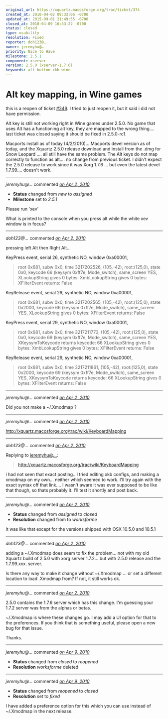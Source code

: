 ```yaml
---
original_url: https://xquartz.macosforge.org/trac/ticket/374
created_at: 2010-04-02 09:33:06 -0700
updated_at: 2015-09-01 21:49:55 -0700
closed_at: 2010-04-09 16:33:22 -0700
status: closed
type: usability
resolution: Fixed
reporter: doh123@…
owner: jeremyhu@…
priority: Nice to Have
milestone: 2.5.1
component: xserver
version: 2.5.0 (xserver-1.7.6)
keywords: alt button xkb wine
---
```


Alt key mapping, in Wine games
==============================


this is a reopen of ticket [\#⁠349](https://xquartz.macosforge.org/trac/ticket/349). I tried to just reopen it, but it said i did not have permission.

Alt key is still not working right in Wine games under 2.5.0. No game that uses Alt has a functioning alt key, they are mapped to the wrong thing.... last ticket was closed saying it should be fixed in 2.5.0-rc1.

Macports install as of today (4/2/2010)... Macports devel version as of today, and the Xquartz 2.5.0 release download and install from the .dmg for Snow Leopard .... all still have the same problem. The Alt keys do not map correctly to function as alt.... no change from previous ticket. I didn't expect the 2.5.0 release to work since it was Xorg 1.7.6 ... but even the latest devel 1.7.99.... doesn't work.



---

*jeremyhu@…* commented *[on Apr 2, 2010](https://xquartz.macosforge.org/trac/ticket/374#comment:1 "April 2, 2010 at 10:54 AM PDT")*

-   **Status** changed from *new* to *assigned*
-   **Milestone** set to *2.5.1*

Please run 'xev'

What is printed to the console when you press alt while the white xev window is in focus?



---

*doh123@…* commented *[on Apr 2, 2010](https://xquartz.macosforge.org/trac/ticket/374#comment:2 "April 2, 2010 at 11:24 AM PDT")*

pressing left Alt then Right Alt...

KeyPress event, serial 26, synthetic NO, window 0xa00001,

> root 0x681, subw 0x0, time 3217202526, (105,-42), root:(125,0),
> state 0x0, keycode 66 (keysym 0xff7e, Mode\_switch), same\_screen YES,
> XLookupString gives 0 bytes:
> XmbLookupString gives 0 bytes:
> XFilterEvent returns: False

KeyRelease event, serial 29, synthetic NO, window 0xa00001,

> root 0x681, subw 0x0, time 3217202565, (105,-42), root:(125,0),
> state 0x2000, keycode 66 (keysym 0xff7e, Mode\_switch), same\_screen YES,
> XLookupString gives 0 bytes:
> XFilterEvent returns: False

KeyPress event, serial 29, synthetic NO, window 0xa00001,

> root 0x681, subw 0x0, time 3217211773, (105,-42), root:(125,0),
> state 0x0, keycode 69 (keysym 0xff7e, Mode\_switch), same\_screen YES,
> XKeysymToKeycode returns keycode: 66
> XLookupString gives 0 bytes:
> XmbLookupString gives 0 bytes:
> XFilterEvent returns: False

KeyRelease event, serial 29, synthetic NO, window 0xa00001,

> root 0x681, subw 0x0, time 3217211861, (105,-42), root:(125,0),
> state 0x2000, keycode 69 (keysym 0xff7e, Mode\_switch), same\_screen YES,
> XKeysymToKeycode returns keycode: 66
> XLookupString gives 0 bytes:
> XFilterEvent returns: False



---

*jeremyhu@…* commented *[on Apr 2, 2010](https://xquartz.macosforge.org/trac/ticket/374#comment:3 "April 2, 2010 at 1:05 PM PDT")*

Did you not make a ~/.Xmodmap ?



---

*jeremyhu@…* commented *[on Apr 2, 2010](https://xquartz.macosforge.org/trac/ticket/374#comment:4 "April 2, 2010 at 1:07 PM PDT")*

<http://xquartz.macosforge.org/trac/wiki/KeyboardMapping>



---

*doh123@…* commented *[on Apr 2, 2010](https://xquartz.macosforge.org/trac/ticket/374#comment:5 "April 2, 2010 at 1:19 PM PDT")*

Replying to [jeremyhu@…](https://xquartz.macosforge.org/trac/ticket/374#comment:4):

> <http://xquartz.macosforge.org/trac/wiki/KeyboardMapping>

i had not seen that exact posting.. I tried editing xkb configs, and making a xmodmap on my own... neither which seemed to work. I'll try again with the exact syntax off that link.... I wasn't aware it was ever supposed to be like that though, so thats probably it. I'll test it shortly and post back.



---

*jeremyhu@…* commented *[on Apr 2, 2010](https://xquartz.macosforge.org/trac/ticket/374#comment:6 "April 2, 2010 at 1:24 PM PDT")*

-   **Status** changed from *assigned* to *closed*
-   **Resolution** changed from to *worksforme*

It was like that except for the versions shipped with OSX 10.5.0 and 10.5.1



---

*doh123@…* commented *[on Apr 2, 2010](https://xquartz.macosforge.org/trac/ticket/374#comment:7 "April 2, 2010 at 2:52 PM PDT")*

adding a ~/.Xmodmap does seem to fix the problem... not with my old Xquartz build of 2.5.0 with xorg server 1.7.2... but with 2.5.0 release and the 1.7.99.xxx. server.

Is there any way to make it change without ~/.Xmodmap ... or set a different location to load .Xmodmap from? If not, it still works ok.



---

*jeremyhu@…* commented *[on Apr 2, 2010](https://xquartz.macosforge.org/trac/ticket/374#comment:8 "April 2, 2010 at 4:28 PM PDT")*

2.5.0 contains the 1.7.6 server which has this change. I'm guessing your 1.7.2 server was from the alphas or betas.

~/.Xmodmap is where these changes go. I may add a UI option for that to the preferences. If you think that is something useful, please open a new bug for that issue.

Thanks.



---

*jeremyhu@…* commented *[on Apr 9, 2010](https://xquartz.macosforge.org/trac/ticket/374#comment:9 "April 9, 2010 at 4:32 PM PDT")*

-   **Status** changed from *closed* to *reopened*
-   **Resolution** *worksforme* deleted



---

*jeremyhu@…* commented *[on Apr 9, 2010](https://xquartz.macosforge.org/trac/ticket/374#comment:10 "April 9, 2010 at 4:33 PM PDT")*

-   **Status** changed from *reopened* to *closed*
-   **Resolution** set to *fixed*

I have added a preference option for this which you can use instead of ~/.Xmodmap in the next release.



